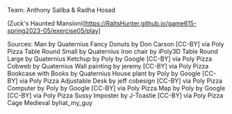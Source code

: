Team: Anthony Saliba &  Radha Hosad 

(Zuck's Haunted Mansion)[https://RaltsHunter.github.io/game615-spring2023-05/exercise05/play]

Sources:
Man by Quaternius
Fancy Donuts by Don Carson [CC-BY] via Poly Pizza
Table Round Small by Quaternius
Iron chair by iPoly3D
Table Round Large by Quaternius
Ketchup by Poly by Google [CC-BY] via Poly Pizza
Cobweb by Quaternius
Wall painting by jeremy [CC-BY] via Poly Pizza
Bookcase with Books by Quaternius
House plant by Poly by Google [CC-BY] via Poly Pizza
Adjustable Desk by jeff cobesign [CC-BY] via Poly Pizza
Computer by Poly by Google [CC-BY] via Poly Pizza
Map by Poly by Google [CC-BY] via Poly Pizza
Sussy Imposter by J-Toastie [CC-BY] via Poly Pizza
Cage Medieval byhat_my_guy

